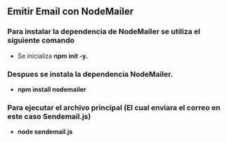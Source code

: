 ## Emitir Email con NodeMailer
### Para instalar la dependencia de NodeMailer se utiliza el siguiente comando
* Se inicializa **npm init -y.**
### Despues se instala la dependencia NodeMailer.
* **npm install nodemailer**
### Para ejecutar el archivo principal (El cual enviara el correo en este caso Sendemail.js)
* **node sendemail.js**
